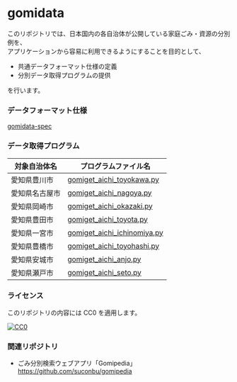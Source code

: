 # gomidata

このリポジトリでは、日本国内の各自治体が公開している家庭ごみ・資源の分別例を、  
アプリケーションから容易に利用できるようにすることを目的として、

* 共通データフォーマット仕様の定義
* 分別データ取得プログラムの提供

を行います。

### データフォーマット仕様

[gomidata-spec](gomidata-spec.md)

### データ取得プログラム

対象自治体名   | プログラムファイル名
---------------|------------------------------
愛知県豊川市   | [gomiget_aichi_toyokawa.py](gomiget_aichi_toyokawa.py)
愛知県名古屋市 | [gomiget_aichi_nagoya.py](gomiget_aichi_nagoya.py)
愛知県岡崎市   | [gomiget_aichi_okazaki.py](gomiget_aichi_okazaki.py)
愛知県豊田市   | [gomiget_aichi_toyota.py](gomiget_aichi_toyota.py)
愛知県一宮市   | [gomiget_aichi_ichinomiya.py](gomiget_aichi_ichinomiya.py)
愛知県豊橋市   | [gomiget_aichi_toyohashi.py](gomiget_aichi_toyohashi.py)
愛知県安城市   | [gomiget_aichi_anjo.py](gomiget_aichi_anjo.py)
愛知県瀬戸市   | [gomiget_aichi_seto.py](gomiget_aichi_seto.py)

### ライセンス

このリポジトリの内容には CC0 を適用します。

[![CC0](https://i.creativecommons.org/p/zero/1.0/88x31.png "CC0")](https://creativecommons.org/publicdomain/zero/1.0/deed.ja)

### 関連リポジトリ

* ごみ分別検索ウェブアプリ「Gomipedia」  
https://github.com/suconbu/gomipedia
